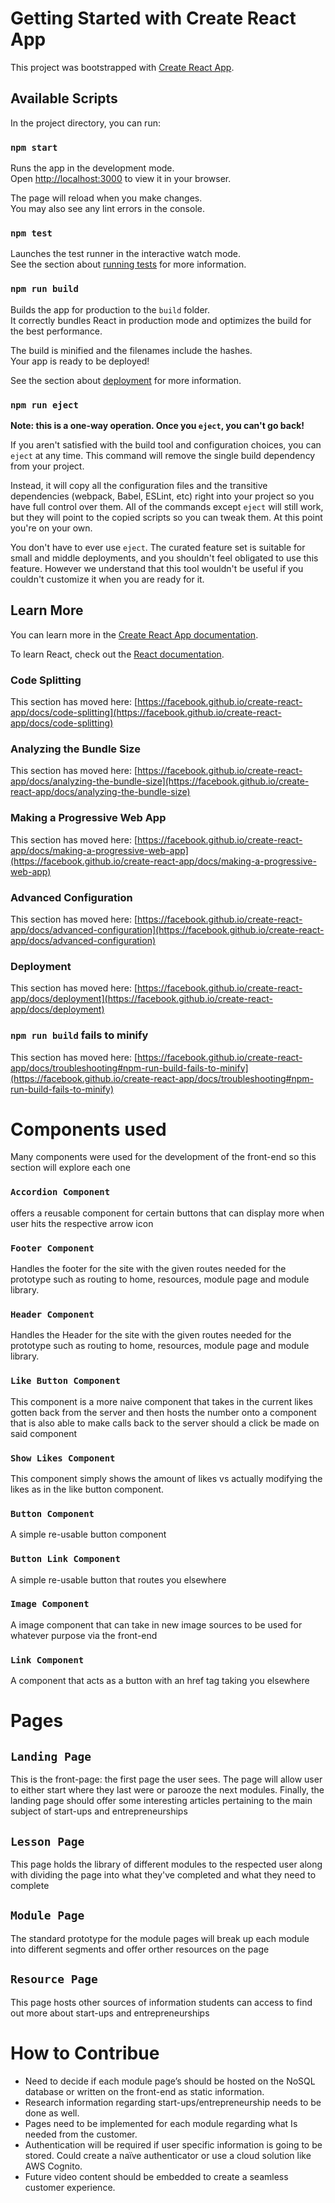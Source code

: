 # Getting Started with Create React App

This project was bootstrapped with [Create React App](https://github.com/facebook/create-react-app).

## Available Scripts

In the project directory, you can run:

### `npm start`

Runs the app in the development mode.\
Open [http://localhost:3000](http://localhost:3000) to view it in your browser.

The page will reload when you make changes.\
You may also see any lint errors in the console.

### `npm test`

Launches the test runner in the interactive watch mode.\
See the section about [running tests](https://facebook.github.io/create-react-app/docs/running-tests) for more information.

### `npm run build`

Builds the app for production to the `build` folder.\
It correctly bundles React in production mode and optimizes the build for the best performance.

The build is minified and the filenames include the hashes.\
Your app is ready to be deployed!

See the section about [deployment](https://facebook.github.io/create-react-app/docs/deployment) for more information.

### `npm run eject`

**Note: this is a one-way operation. Once you `eject`, you can't go back!**

If you aren't satisfied with the build tool and configuration choices, you can `eject` at any time. This command will remove the single build dependency from your project.

Instead, it will copy all the configuration files and the transitive dependencies (webpack, Babel, ESLint, etc) right into your project so you have full control over them. All of the commands except `eject` will still work, but they will point to the copied scripts so you can tweak them. At this point you're on your own.

You don't have to ever use `eject`. The curated feature set is suitable for small and middle deployments, and you shouldn't feel obligated to use this feature. However we understand that this tool wouldn't be useful if you couldn't customize it when you are ready for it.

## Learn More

You can learn more in the [Create React App documentation](https://facebook.github.io/create-react-app/docs/getting-started).

To learn React, check out the [React documentation](https://reactjs.org/).

### Code Splitting

This section has moved here: [https://facebook.github.io/create-react-app/docs/code-splitting](https://facebook.github.io/create-react-app/docs/code-splitting)

### Analyzing the Bundle Size

This section has moved here: [https://facebook.github.io/create-react-app/docs/analyzing-the-bundle-size](https://facebook.github.io/create-react-app/docs/analyzing-the-bundle-size)

### Making a Progressive Web App

This section has moved here: [https://facebook.github.io/create-react-app/docs/making-a-progressive-web-app](https://facebook.github.io/create-react-app/docs/making-a-progressive-web-app)

### Advanced Configuration

This section has moved here: [https://facebook.github.io/create-react-app/docs/advanced-configuration](https://facebook.github.io/create-react-app/docs/advanced-configuration)

### Deployment

This section has moved here: [https://facebook.github.io/create-react-app/docs/deployment](https://facebook.github.io/create-react-app/docs/deployment)

### `npm run build` fails to minify

This section has moved here: [https://facebook.github.io/create-react-app/docs/troubleshooting#npm-run-build-fails-to-minify](https://facebook.github.io/create-react-app/docs/troubleshooting#npm-run-build-fails-to-minify)

# Components used
Many components were used for the development of the front-end so this section will explore each one
### `Accordion Component`
offers a reusable component for certain buttons that can display more when user hits the respective arrow icon 

### `Footer Component`
Handles the footer for the site with the given routes needed for the prototype such as routing to home, resources, module page and module library.

### `Header Component`
Handles the Header for the site with the given routes needed for the prototype such as routing to home, resources, module page and module library.

### `Like Button Component`
This component is a more naive component that takes in the current likes gotten back from the server and then hosts the number onto a component that is also able to make calls back to the server should a click be made on said component

### `Show Likes Component`
This component simply shows the amount of likes vs actually modifying the likes as in the like button component. 

### `Button Component` 
A simple re-usable button component 

### `Button Link Component`
A simple re-usable button that routes you elsewhere

### `Image Component` 
A image component that can take in new image sources to be used for whatever purpose via the front-end

### `Link Component` 
A component that acts as a button with an href tag taking you elsewhere

# Pages 

## `Landing Page` 
This is the front-page: the first page the user sees. The page will allow user to either start where they last were or parooze the next modules. Finally, the landing page should offer some interesting articles pertaining to the main subject of start-ups and entrepreneurships

## `Lesson Page` 
This page holds the library of different modules to the respected user along with dividing the page into what they've completed and what they need to complete

## `Module Page`
The standard prototype for the module pages will break up each module into different segments and offer orther resources on the page

## `Resource Page` 
This page hosts other sources of information students can access to find out more about start-ups and entrepreneurships


# How to Contribue 
- Need to decide if each module page’s should be hosted on the NoSQL database or written on the front-end as static information. 
- Research information regarding start-ups/entrepreneurship needs to be done as well.
- Pages need to be implemented for each module regarding what Is needed from the customer. 
- Authentication will be required if user specific information is going to be stored. Could create a naïve authenticator or use a cloud solution like AWS Cognito.
- Future video content should be embedded to create a seamless customer experience.
